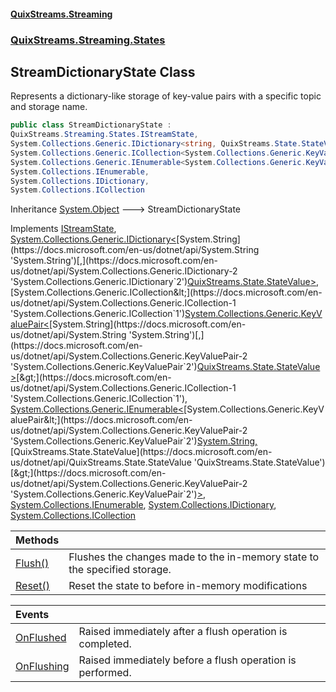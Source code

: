 #### [QuixStreams.Streaming](index.md 'index')
### [QuixStreams.Streaming.States](QuixStreams.Streaming.States.md 'QuixStreams.Streaming.States')

## StreamDictionaryState Class

Represents a dictionary-like storage of key-value pairs with a specific topic and storage name.

```csharp
public class StreamDictionaryState :
QuixStreams.Streaming.States.IStreamState,
System.Collections.Generic.IDictionary<string, QuixStreams.State.StateValue>,
System.Collections.Generic.ICollection<System.Collections.Generic.KeyValuePair<string, QuixStreams.State.StateValue>>,
System.Collections.Generic.IEnumerable<System.Collections.Generic.KeyValuePair<string, QuixStreams.State.StateValue>>,
System.Collections.IEnumerable,
System.Collections.IDictionary,
System.Collections.ICollection
```

Inheritance [System.Object](https://docs.microsoft.com/en-us/dotnet/api/System.Object 'System.Object') &#129106; StreamDictionaryState

Implements [IStreamState](IStreamState.md 'QuixStreams.Streaming.States.IStreamState'), [System.Collections.Generic.IDictionary&lt;](https://docs.microsoft.com/en-us/dotnet/api/System.Collections.Generic.IDictionary-2 'System.Collections.Generic.IDictionary`2')[System.String](https://docs.microsoft.com/en-us/dotnet/api/System.String 'System.String')[,](https://docs.microsoft.com/en-us/dotnet/api/System.Collections.Generic.IDictionary-2 'System.Collections.Generic.IDictionary`2')[QuixStreams.State.StateValue](https://docs.microsoft.com/en-us/dotnet/api/QuixStreams.State.StateValue 'QuixStreams.State.StateValue')[&gt;](https://docs.microsoft.com/en-us/dotnet/api/System.Collections.Generic.IDictionary-2 'System.Collections.Generic.IDictionary`2'), [System.Collections.Generic.ICollection&lt;](https://docs.microsoft.com/en-us/dotnet/api/System.Collections.Generic.ICollection-1 'System.Collections.Generic.ICollection`1')[System.Collections.Generic.KeyValuePair&lt;](https://docs.microsoft.com/en-us/dotnet/api/System.Collections.Generic.KeyValuePair-2 'System.Collections.Generic.KeyValuePair`2')[System.String](https://docs.microsoft.com/en-us/dotnet/api/System.String 'System.String')[,](https://docs.microsoft.com/en-us/dotnet/api/System.Collections.Generic.KeyValuePair-2 'System.Collections.Generic.KeyValuePair`2')[QuixStreams.State.StateValue](https://docs.microsoft.com/en-us/dotnet/api/QuixStreams.State.StateValue 'QuixStreams.State.StateValue')[&gt;](https://docs.microsoft.com/en-us/dotnet/api/System.Collections.Generic.KeyValuePair-2 'System.Collections.Generic.KeyValuePair`2')[&gt;](https://docs.microsoft.com/en-us/dotnet/api/System.Collections.Generic.ICollection-1 'System.Collections.Generic.ICollection`1'), [System.Collections.Generic.IEnumerable&lt;](https://docs.microsoft.com/en-us/dotnet/api/System.Collections.Generic.IEnumerable-1 'System.Collections.Generic.IEnumerable`1')[System.Collections.Generic.KeyValuePair&lt;](https://docs.microsoft.com/en-us/dotnet/api/System.Collections.Generic.KeyValuePair-2 'System.Collections.Generic.KeyValuePair`2')[System.String](https://docs.microsoft.com/en-us/dotnet/api/System.String 'System.String')[,](https://docs.microsoft.com/en-us/dotnet/api/System.Collections.Generic.KeyValuePair-2 'System.Collections.Generic.KeyValuePair`2')[QuixStreams.State.StateValue](https://docs.microsoft.com/en-us/dotnet/api/QuixStreams.State.StateValue 'QuixStreams.State.StateValue')[&gt;](https://docs.microsoft.com/en-us/dotnet/api/System.Collections.Generic.KeyValuePair-2 'System.Collections.Generic.KeyValuePair`2')[&gt;](https://docs.microsoft.com/en-us/dotnet/api/System.Collections.Generic.IEnumerable-1 'System.Collections.Generic.IEnumerable`1'), [System.Collections.IEnumerable](https://docs.microsoft.com/en-us/dotnet/api/System.Collections.IEnumerable 'System.Collections.IEnumerable'), [System.Collections.IDictionary](https://docs.microsoft.com/en-us/dotnet/api/System.Collections.IDictionary 'System.Collections.IDictionary'), [System.Collections.ICollection](https://docs.microsoft.com/en-us/dotnet/api/System.Collections.ICollection 'System.Collections.ICollection')

| Methods | |
| :--- | :--- |
| [Flush()](StreamDictionaryState.Flush().md 'QuixStreams.Streaming.States.StreamDictionaryState.Flush()') | Flushes the changes made to the in-memory state to the specified storage. |
| [Reset()](StreamDictionaryState.Reset().md 'QuixStreams.Streaming.States.StreamDictionaryState.Reset()') | Reset the state to before in-memory modifications |

| Events | |
| :--- | :--- |
| [OnFlushed](StreamDictionaryState.OnFlushed.md 'QuixStreams.Streaming.States.StreamDictionaryState.OnFlushed') | Raised immediately after a flush operation is completed. |
| [OnFlushing](StreamDictionaryState.OnFlushing.md 'QuixStreams.Streaming.States.StreamDictionaryState.OnFlushing') | Raised immediately before a flush operation is performed. |

